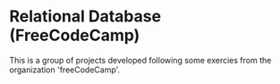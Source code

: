 # Relational Database (FreeCodeCamp)
This is a group of projects developed following some exercies from the organization 'freeCodeCamp'.
